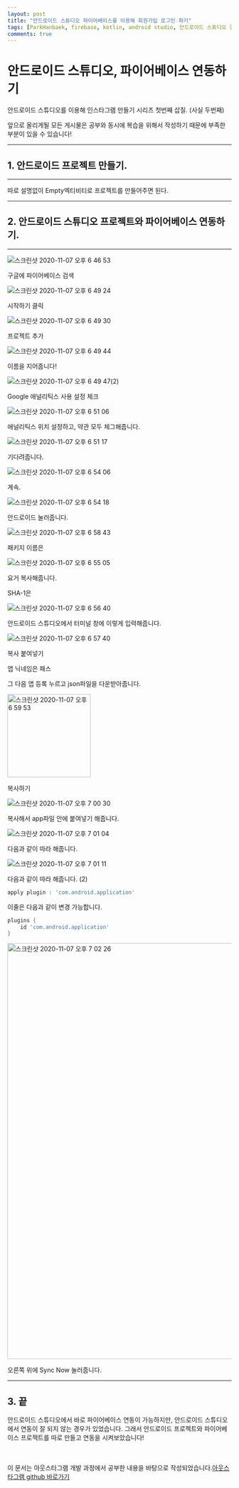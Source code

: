 ```yaml
---
layout: post
title: "안드로이드 스튜디오 파이어베이스를 이용해 회원가입 로그인 하기"
tags: [ParkHanbaek, firebase, kotlin, android studio, 안드로이드 스튜디오 연동하기, 삽질의 흔적]
comments: true
---
```


# 안드로이드 스튜디오, 파이어베이스 연동하기

안드로이드 스튜디오를 이용해 인스타그램 만들기 시리즈 첫번째 삽질. (사실 두번째)

앞으로 올리게될 모든 게시물은 공부와 동시에 복습을 위해서 작성하기 때문에 부족한 부분이 있을 수 있습니다!

---

## 1. 안드로이드 프로젝트 만들기.

---

따로 설명없이 Empty엑티비티로 프로젝트를 만들어주면 된다.

---

## 2. 안드로이드 스튜디오 프로젝트와 파이어베이스 연동하기.

---



![스크린샷 2020-11-07 오후 6 46 53](https://user-images.githubusercontent.com/43005678/98438653-27cf2b00-212f-11eb-81c5-52894c741e73.png)

구글에 파이어베이스 검색

![스크린샷 2020-11-07 오후 6 49 24](https://user-images.githubusercontent.com/43005678/98438736-885e6800-212f-11eb-97d8-c254a4ee58a4.png)

시작하기 클릭

![스크린샷 2020-11-07 오후 6 49 30](https://user-images.githubusercontent.com/43005678/98460987-362f4c80-21ec-11eb-975f-ac0929abd0fd.png)

프로젝트 추가


![스크린샷 2020-11-07 오후 6 49 44](https://user-images.githubusercontent.com/43005678/98460999-4c3d0d00-21ec-11eb-86b4-bd805d9e6570.png)

이름을 지어줍니다!

![스크린샷 2020-11-07 오후 6 49 47(2)](https://user-images.githubusercontent.com/43005678/98461087-c2417400-21ec-11eb-9982-6cf53deadcf6.png)

Google 애널리틱스 사용 설정 체크

![스크린샷 2020-11-07 오후 6 51 06](https://user-images.githubusercontent.com/43005678/98461117-f6b53000-21ec-11eb-9edf-f8062dd65b7e.png)

애널리틱스 위치 설정하고, 약관 모두 체그해줍니다.

![스크린샷 2020-11-07 오후 6 51 17](https://user-images.githubusercontent.com/43005678/98461137-1d736680-21ed-11eb-84a4-1b1ee426242a.png)

기다려줍니다.

![스크린샷 2020-11-07 오후 6 54 06](https://user-images.githubusercontent.com/43005678/98461143-295f2880-21ed-11eb-9d0c-1497e6f55914.png)

계속.

![스크린샷 2020-11-07 오후 6 54 18](https://user-images.githubusercontent.com/43005678/98461150-367c1780-21ed-11eb-83a4-2f0c77d15086.png)

안드로이드 눌러줍니다.

![스크린샷 2020-11-07 오후 6 58 43](https://user-images.githubusercontent.com/43005678/98461177-5dd2e480-21ed-11eb-852e-7f1b482176b8.png)

패키지 이름은 

![스크린샷 2020-11-07 오후 6 55 05](https://user-images.githubusercontent.com/43005678/98461183-6fb48780-21ed-11eb-94b7-bcc0c767fb23.png)

요거 복사해줍니다.

SHA-1은

![스크린샷 2020-11-07 오후 6 56 40](https://user-images.githubusercontent.com/43005678/98461195-8c50bf80-21ed-11eb-9785-39b0c2ab3bf9.png)

안드로이드 스튜디오에서 터미널 창에 이렇게 입력해줍니다.

![스크린샷 2020-11-07 오후 6 57 40](https://user-images.githubusercontent.com/43005678/98461202-a1c5e980-21ed-11eb-8180-7df475122777.png)

복사 붙여넣기

앱 닉네임은 패스

그 다음 앱 등록 누르고 json파일을 다운받아줍니다.

<img width="187" alt="스크린샷 2020-11-07 오후 6 59 53" src="https://user-images.githubusercontent.com/43005678/98461230-dc2f8680-21ed-11eb-9fc0-19296e0a5dea.png">

복사하기

![스크린샷 2020-11-07 오후 7 00 30](https://user-images.githubusercontent.com/43005678/98461235-eb163900-21ed-11eb-962f-6989c1bbb0f9.png)

복사해서 app파일 안에 붙여넣기 해줍니다.

![스크린샷 2020-11-07 오후 7 01 04](https://user-images.githubusercontent.com/43005678/98461278-3deff080-21ee-11eb-918d-bf80c206497e.png)

다음과 같이 따라 해줍니다.


![스크린샷 2020-11-07 오후 7 01 11](https://user-images.githubusercontent.com/43005678/98461314-7db6d800-21ee-11eb-96e6-d46a1a8524f3.png)

다음과 같이 따라 해줍니다. (2)

```gradle
apply plugin : 'com.android.application'
```
이줄은 다음과 같이 변경 가능합니다.
```gradle
plugins {
    id 'com.android.application'
}
```

<img width="935" alt="스크린샷 2020-11-07 오후 7 02 26" src="https://user-images.githubusercontent.com/43005678/98461492-db97ef80-21ef-11eb-9c3b-613260b70fb6.png">


오른쪽 위에 Sync Now 눌러줍니다.

---
## 3. 끝

안드로이드 스튜디오에서 바로 파이어베이스 연동이 가능하지만, 안드로이드 스튜디오에서 연동이 잘 되지 않는 경우가 있었습니다. 그래서 안드로이드 프로젝트와 파이어베이스 프로젝트를 따로 만들고 연동을 시켜보았습니다!


\
\
이 문서는 아웃스타그램 개발 과정에서 공부한 내용을 바탕으로 작성되었습니다.[아웃스타그램 github 바로가기](https://github.com/totwjfakd/Outstagram)
